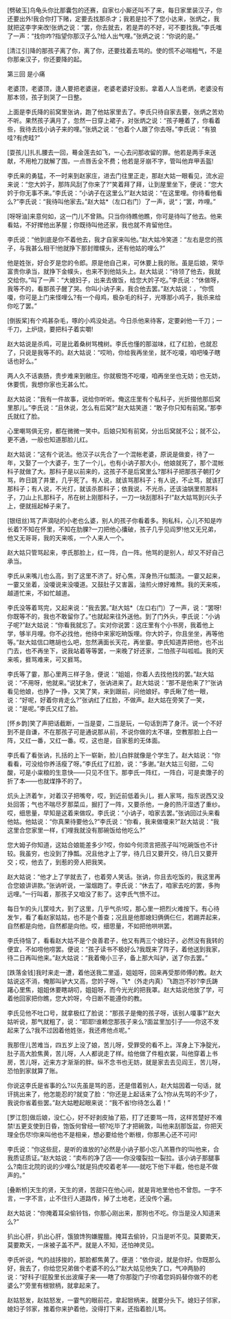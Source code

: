 <!-- { "loadSidebar": true } -->
[劈破玉]乌龟头你比那囊包的还赛，自家乜小厮还叫不了来，每日家里装汉子，你还要出外!我合你打下赌，定要去找那杀才；我若是拉不了您小达来，张炳之，我就把这李字来改!张炳之说：“罢，你去就去，若是弄的不好，可不要找我。”李氏嗤了一声：“找你咋?指望你那汉子么?给人出气哩。”张炳之说：“你说的是。”

[清江引]降的那孩子离了你，离了你，还要找着去骂的。使的慌不必喘粗气，不是你那亲汉子，你还要降的起。

第三回  是小痛

老婆顶，老婆顶，逢人要把老婆逞，老婆老婆好没影。拿着人人当老炳，老婆没有那本领，孩子到哭了一日整。

上面是李氏降的前窝里张讷，跑了他姑家里去了。李氏只待自家去要，张炳之苦劝不听。果然孩子满月了，忽然一日穿上裙子，对张炳之说：“孩子睡着了，你看着些，我待去找小讷子来的哩。”张炳之说：“也着个人跟了你去呀。”李氏说：“有狼哇?有虎畦?”

[耍孩儿]扎扎腰去一回，蓦金莲去如飞，一心去问那收留的罪。他若是两手来送献，不用枪刀就解了围，一点唇舌全不费；他若是牙崩不字，管叫他弃甲丢盔!

李氏来的勇猛，不一时来到赵家庄，进去门往里正走，那赵大姑一眼看见，流水迎来说：“您大妗子，那阵风刮了你来了?”笑着拜了拜，让到屋里坐下，便说：“您大妗于你无事不来。”李氏说：“小讷子在这里么?”赵大姑说：“在这里哩。你待看他看么?”李氏说：“我待叫他家去。”赵大姑*（左口右门）了一声，说“；“罢，咋哩。”

[呀呀油]来意何如，这一门儿不曾熟。只当你待瞧他瞧，你可是待叫了他去。他来看姑，不好撵他出茅屋；你既待叫他还家，我也就不肯留他住。

李氏说：“他到底是你不着他去，我才自家来叫他。”赵大姑冷笑道：“左右是您的孩子，与我甚么相干!他就挣下那封赠幞头，还有他姑的哩么?”

他是姓张，好合歹是您的令郎。原是他自己来，可休要上我的账。虽是后娘，荣华富贵你承当，就挣下金幞头，也来不到他姑头上。赵大姑说：“待领了他去，我就交给你。”叫了一声：“大媳妇子，出来去做饭，给您大妗子吃。”李氏说：“休做呀，我等不的，看那孩子醒了哭。你叫小讷子来，我合他去罢。”赵大姑说：，“你慌嗄，你可是上门来怪哩么?有一个母鸡，极杂毛的科子，光啄那小鸡子，我杀来给你吃了罢。”

[倒扳桨]有个鸡甚杂毛，啄的小鸡没处逃。今日杀他来待客，定要剁他一千刀；一千刀，上炉烧，要把科子着实嚼!

赵大姑说是杀鸡，可是比着桑树骂槐树。李氏也懂的那滋味，红了红脸，也就忍了，只说是我等不的。赵大姑说：“哎哟，你给我再坐坐，就不吃嗄，咱吧嗓子瞎话也好么。”

两人久不话衷肠，贵步难来到敝庄。你就极饱不吃嗄，咱再坐坐也无妨；也无妨，休要慌，我想你家也无甚么忙。

赵大姑说：“我有一件故事，说给你听听。俺这庄里有个私科子，光折掇他那后窝里那儿。”李氏说：“且休说，怎么有后窝?”赵大姑笑道：“敢子你只知有前窝。”那李氏就红了脸。

心里嘲骂俱无穷，都在微微一笑中。后娘只知有前窝，分出后窝就不公；就不公，更不通，一般也知道那脸儿红。

赵大姑说：“这有个说法。他汉子以先合了一个混帐老婆，原说是做妾，待了一年，又娶了一个大婆子，生了一个儿，也有小讷子那大小，他娘就死了，那个混帐科子就做了大。那科子是以前来的，这孩子不是后窝里么?那科子把那孩子朝打夕骂，昨日跳了井里，几乎死了。有人说，就该骂那科子；有人说，不止骂，就该打那科子；有人说，不光打，就该杀那科子；依我说，不光杀，还该油锅里煎那科子，刀山上扎那科子，吊在树上刚那科子，一刀一块刮那科子!”赵大姑骂到兴头子上，便就摇起棹子来了。

[银纽丝)骂了声滴哒的小老也么婆，别人的孩子你看着多。狗私科，心儿不知是咋长着?不知在怀里，不知在肋腂?一刀把他心攮破，孩子几乎见阎罗!他又无兄弟，他又无哥哥，我的天来咳，一个人来人一个。

赵大姑只管骂起来，李氏那脸上，红一阵，白一阵。他骂的是别人，却又不好自己承当。

李氏从来嘴儿也么高，到了这里不济了。好心焦，浑身热汗似瓢浇。一霎又起来，一霎又坐着，没嗄说来没嗄道。又鼓肚子又害嚣，油煎火燎好难熬。我的天来咳，越道忙来，不如忙越道。

李氏没等着骂完，又起来说：“我去罢。”赵大姑*（左口右门）了一声，说：“罢呀!你既等不的，我也不敢留你了。”也就起来往外送他。到了门外头，李氏说：“小讷子呢?”赵大姑说：“你看我就忘了。实对你说罢：这庄里有个小书房，我着他上学，够半月哩。你不必找他，他待中来家吃晌饭哩。你大妗子，你且坐坐，再等他等。”赵大姑信口瞎胡也么吧，忽然满面长天花，再坐霎。李氏知道弄把他，也不出门去，也不再坐下，说我站着等等罢，一来晚了好还家，二怕孩子叫呱呱。我的天来咳，捱骂难来，可又捱骂。

李氏等了霎，那心里两三样子急，便说：“姐姐，你着人去找他找的罢。”赵大姑说：“不用呀，他就来。”说犹未了，张讷进来了。赵大姑说：“那不是他来了?”张讷看见他娘，也挣了一挣，又笑了笑，来到跟前，问他娘好。李氏瞅了他一眼，说：“好呢，好着你肯走么?”张讷红了红脸，不做声。赵大姑在旁笑了一笑，说：“是呢。”李氏又红了脸。

[怀乡韵]笑了声把话截断，一当是耍，二当是玩，一句话到弄了身汗。说一个不好到不是自谦，不在那孩子可是通说那从前，不说你做的太不堪，空教那脸上白一阵，又红一番，又红一番。哎，这也是，自家惹的无体面。

李氏看了看张讷，扎括的上下一崭新，脸儿白胖就像是个学生了。赵大姑说：“你看看，可没给你养活瘦了呀。”李氏红了红脸，说：“多谢。”赵大姑三句甜，二句酸，可是小粜粮的生意快——只见不住下。那李氏一阵红，一阵白，可是卖馓子的折了本——也就煤挣不的了。

炕头上济着乍，对着汉子把嘴夸，哎，到近前低着头儿，捱人家骂，指东说西又没处回答；气也不喘尽歹那菜瓜，掘打了一阵，又要杀他，一身的热汗湿透了重纱。哎，细思量，早知是这着来做叹。李氏说：“小讷子，咱家去罢。”张讷回过头来看他姑。他姑说：“你真果待要他么?”李氏说：“你看，我来做嗄来?”赵大姑说：“我这里合您家里一样，们哩我就没有那碗饭给他吃么?”

您大姆子你知道，这姑合娘能差多少?哎，你如今何须言把孩子叫?吃碗饭也不计较。我虽穷，也没到了挣瓢。况且他才上了学，待几日又要开交，待几日又要开交；哎，他去了，到惹的旁人把我笑。

赵大姑说：“他才上了学就去了，也着旁人笑话。张讷，你且去吃饭的，我这里再合您娘讲讲款。”张讷听说，一溜烟跑了。李氏说：“休去了，咱家去吃的罢，多拘远哩。”一行叫着，那孩子又咱没了影了。这李氏气愤不过。

每日乍的头儿筐哇大，到了这里，几乎气杀!哎，那心里一把烈火难按下。有心待发乍，看了看赵家姑姑，也不是个善查；况且是他那媳妇俩俩仨仨，若踢弄起来，自然都是向他，自然都是向他。哎，细思量，不如把他哄哄罢。

李氏待恼了，看看赵大姑不是个良善君子，他又有两三个媳妇子，必然没有我转的便宜，不如唠他唠罢。便说：“孩子读书不极好么?我既来了阵子，着他送到我家，待二日再叫他来。”赵大姑说：“我着俺小三子，备上那大叫驴，送了你去罢。”

[跌落金钱]我时来走一遭，着他送我二里遥，姐姐呀，回来再受那师傅的教。赵大姑说这不消，俺那叫驴大又高，您妗子呀，飞*（外走内真）飞跑岂不妙?李氏踌躇心里焦，姐姐休要瞎胡叨，姐姐呀，而今光光的把我罩。赵大姑说他放了学，可着他回家把你瞧，您大妗呀，今日断不能遵你的教。

李氏见他不吐口号，就拿极红了脸说：“那孩子是俺的孩子呀，该别人嗄事?”赵大姑听说，那气就粗了，说：“耶耶!谁赖您那孩子来么?面盆里加引子——你这不发起来了么?我不过因着他姓张，我还疼他点呢。”

我那侄儿苦难当，四五岁上没了娘，苦儿呀，受罪受的看不上。浑身上下净腚光，肚子高大脸焦黄，苦儿呀，人人都说走了样。给他做了件粗衣裳，叫他穿着上书房，苦儿呀，近来方才渐渐的胖。纵不念书也无妨，就是家去去见阎王，苦儿呀，恐怕到家就算了账。

你说这李氏是省事的么?以先虽是骂的恶，还是借着别人，赵大姑因着一句话，就讦挑出来了，他怎能忍的?就变了脸：“你还是上起话来了么?你从先骂的不少了，我说你省着些罢。”赵大姑瞪起眼来说：“我不省!你待怎么着！”

[罗江怨]做后娘，没仁心，好不好剥皮抽了筋，打了还要骂一阵，这样苦楚好不难禁!五更支使到日昏，饱饭何曾经一顿?吃毕了才把碗敦，叫他来刮那饭盆，你把天理全伤尽!你来叫他也不是相亲，想必要给他个断根，你那黑心还不可问!

李氏说：“你这些屁，是听的谁放的?必然是小讷子那小忘八羔篡作的!叫他来，合我质证质证。”赵大姑说：“卖布的净了店——你没嗄裂拉一裂拉。该小讷子那腿事么?南庄北院的说的少哩么?就是犸虎咬着老羊——就吃下他下半截，他也是不做声的。”

[叠断桥]天生的贤，天生的贤，苦甜只在他心间，就是背地里他也不曾怨。一字不言，一字不言，止不住行人道路传，掉了土地老，还没传个遍。

赵大姑说：“你掩着耳朵偷铃铛，你那心刚出来，那狗也不吃。你当是没人知道来么?”

扒出心肝，扒出心肝，饿狼馋狗嫌腥膻。掩耳去偷铃，只当是听不见。莫要欺天，莫要欺天，一床被子盖不严。就是人不知，还怕神灵见。

李氏听说，气的战拸捘的，那脸都焦黄了。便道：“依你说，就是你好。你既那么好，我去了，你给您兄弟做个老婆不的么?”赵大姑见他失了口，气冲两胁的说：“好科子!屁股里长出波瘰子来——瞎了你那腚门子!你着您妈妈替你做不的老婆么?”旁里有根锨柄，就拿起来了。

赵姑怒发，赵姑怒发，一霎气的眼前花，拿起锨柄来，就要分头下。媳妇子邻家，媳妇子邻家，推着你来护着他，没得打下来，还指着脸儿骂。

